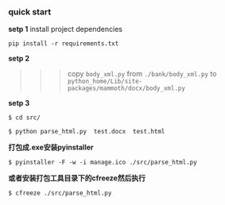 ### quick start

**setp 1** install project dependencies

```
pip install -r requirements.txt

```

**setp 2**

>>> copy `body_xml.py` from `./bank/body_xml.py` to `python_home/Lib/site-packages/mammoth/docx/body_xml.py`


**setp 3**

```
$ cd src/

$ python parse_html.py  test.docx  test.html
```

**打包成.exe安装pyinstaller**

```
$ pyinstaller -F -w -i manage.ico ./src/parse_html.py
```

**或者安装打包工具目录下的cfreeze然后执行**

```
$ cfreeze ./src/parse_html.py
```